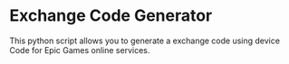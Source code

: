 # Exchange Code Generator
This python script allows you to generate a exchange code using device Code for Epic Games online services.

